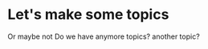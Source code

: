 Let's make some topics
=====================

Or maybe not
Do we have anymore topics?
another topic?
